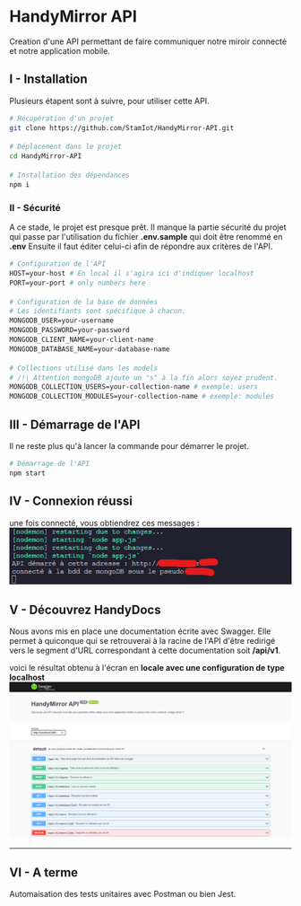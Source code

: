 # HandyMirror API

Creation d'une API permettant de faire communiquer notre miroir connecté et notre application mobile.

## I - Installation

Plusieurs étapent sont à suivre, pour utiliser cette API.

```sh
# Récupération d'un projet
git clone https://github.com/StamIot/HandyMirror-API.git

# Déplacement dans le projet
cd HandyMirror-API

# Installation des dépendances
npm i
```

### II - Sécurité

A ce stade, le projet est presque prêt.
Il manque la partie sécurité du projet qui passe par l'utilisation du fichier **.env.sample** qui doit être renommé en **.env**
Ensuite il faut éditer celui-ci afin de répondre aux critères de l'API.

```perl
# Configuration de l'API
HOST=your-host # En local il s'agira ici d'indiquer localhost
PORT=your-port # only numbers here

# Configuration de la base de données
# Les identifiants sont spécifique à chacun.
MONGODB_USER=your-username
MONGODB_PASSWORD=your-password
MONGODB_CLIENT_NAME=your-client-name
MONGODB_DATABASE_NAME=your-database-name

# Collections utilisé dans les models
# /!\ Attention mongoDB ajoute un "s" à la fin alors soyez prudent.
MONGODB_COLLECTION_USERS=your-collection-name # exemple: users
MONGODB_COLLECTION_MODULES=your-collection-name # exemple: modules
```

## III - Démarrage de l'API

Il ne reste plus qu'à lancer la commande pour démarrer le projet.

```sh
# Démarrage de l'API
npm start
```

## IV - Connexion réussi

une fois connecté, vous obtiendrez ces messages :
![Exemple de connexion réussi](https://github.com/StamIot/HandyMirror-API/blob/develop/screens/connected_exemple.png)

## V - Découvrez HandyDocs

Nous avons mis en place une documentation écrite avec Swagger.
Elle permet à quiconque qui se retrouverai à la racine de l'API d'être redirigé vers le segment d'URL correspondant à cette documentation soit **/api/v1**.

voici le résultat obtenu à l'écran en **locale avec une configuration de type localhost**
![HandyDocs](https://github.com/StamIot/HandyMirror-API/blob/develop/screens/handyDocs.png)

---

## VI - A terme

Automaisation des tests unitaires avec Postman ou bien Jest.
